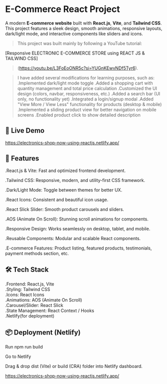 # E-Commerce React Project

A modern **E-commerce website** built with **React.js**, **Vite**, and **Tailwind CSS**. This project features a sleek design, smooth animations, responsive layouts, dark/light mode, and interactive components like sliders and icons.  

>This project was built mainly by following a YouTube tutorial:
>
[Responsive ELECTRONIC E-COMMERCE STORE using REACT JS & TAILWIND CSS]

>(https://youtu.be/L3FoEoONR5c?si=YUGnKEwvNDf5Tyr6).

>I have added several modifications for learning purposes, such as:
.Implemented dark/light mode toggle
.Added a shopping cart with quantity management and total price calculation
.Customized the UI design (colors, navbar, responsiveness, etc.)
.Added a search bar (UI only, no functionality yet)
.Integrated a login/signup modal
.Added "View More / View Less" functionality for products (desktop & mobile)
.Implemented a sliding product view for better navigation on mobile screens
.Enabled product click to show detailed description

## 🚀 Live Demo

https://electronics-shop-now-using-reactjs.netlify.app/

## 🚀 Features

.React.js & Vite: Fast and optimized frontend development.

.Tailwind CSS: Responsive, modern, and utility-first CSS framework.

.Dark/Light Mode: Toggle between themes for better UX.

.React Icons: Consistent and beautiful icon usage.

.React Slick Slider: Smooth product carousels and sliders.

.AOS (Animate On Scroll): Stunning scroll animations for components.

.Responsive Design: Works seamlessly on desktop, tablet, and mobile.

.Reusable Components: Modular and scalable React components.

.E-commerce Features: Product listing, featured products, testimonials, payment methods section, etc.



## 🛠️ Tech Stack

.Frontend: React.js, Vite  
.Styling: Tailwind CSS  
.Icons: React Icons  
.Animations: AOS (Animate On Scroll)  
.Carousel/Slider: React Slick  
.State Management: React Context / Hooks  
.Netlify(for deployment)


## 📦 Deployment (Netlify)

Run npm run build

Go to Netlify

Drag & drop dist (Vite) or build (CRA) folder into Netlify dashboard.

https://electronics-shop-now-using-reactjs.netlify.app/

